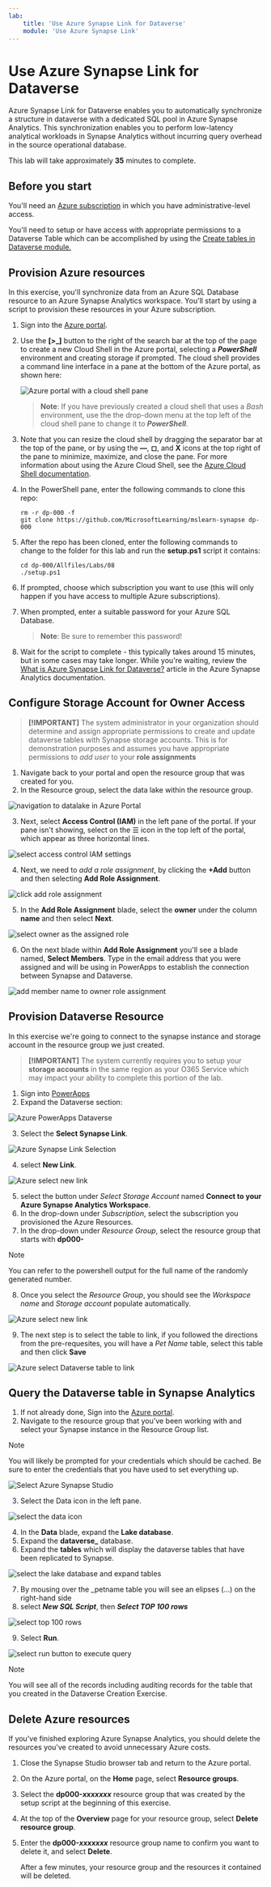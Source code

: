 ```yaml
---
lab:
    title: 'Use Azure Synapse Link for Dataverse'
    module: 'Use Azure Synapse Link'
---
```


# Use Azure Synapse Link for Dataverse

Azure Synapse Link for Dataverse enables you to automatically synchronize a structure in dataverse  with a dedicated SQL pool in Azure Synapse Analytics. This synchronization enables you to perform low-latency analytical workloads in Synapse Analytics without incurring query overhead in the source operational database.

This lab will take approximately **35** minutes to complete.

## Before you start

You'll need an [Azure subscription](https://azure.microsoft.com/free) in which you have administrative-level access.

You'll need to setup or have access with appropriate permissions to a Dataverse Table which can be accomplished by using the [Create tables in Dataverse module.](https://docs.microsoft.com/en-us/learn/modules/get-started-with-powerapps-common-data-service/)

## Provision Azure resources

In this exercise, you'll synchronize data from an Azure SQL Database resource to an Azure Synapse Analytics workspace. You'll start by using a script to provision these resources in your Azure subscription.

1. Sign into the [Azure portal](https://portal.azure.com).
2. Use the **[\>_]** button to the right of the search bar at the top of the page to create a new Cloud Shell in the Azure portal, selecting a ***PowerShell*** environment and creating storage if prompted. The cloud shell provides a command line interface in a pane at the bottom of the Azure portal, as shown here:

    ![Azure portal with a cloud shell pane](./images/cloud-shell.png)

    > **Note**: If you have previously created a cloud shell that uses a *Bash* environment, use the the drop-down menu at the top left of the cloud shell pane to change it to ***PowerShell***.

3. Note that you can resize the cloud shell by dragging the separator bar at the top of the pane, or by using the **&#8212;**, **&#9723;**, and **X** icons at the top right of the pane to minimize, maximize, and close the pane. For more information about using the Azure Cloud Shell, see the [Azure Cloud Shell documentation](https://docs.microsoft.com/azure/cloud-shell/overview).

4. In the PowerShell pane, enter the following commands to clone this repo:

    ```
    rm -r dp-000 -f
    git clone https://github.com/MicrosoftLearning/mslearn-synapse dp-000
    ```

5. After the repo has been cloned, enter the following commands to change to the folder for this lab and run the **setup.ps1** script it contains:

    ```
    cd dp-000/Allfiles/Labs/08
    ./setup.ps1
    ```

6. If prompted, choose which subscription you want to use (this will only happen if you have access to multiple Azure subscriptions).
7. When prompted, enter a suitable password for your Azure SQL Database.

    > **Note**: Be sure to remember this password!

8. Wait for the script to complete - this typically takes around 15 minutes, but in some cases may take longer. While you're waiting, review the [What is Azure Synapse Link for Dataverse?](https://docs.microsoft.com/en-us/power-apps/maker/data-platform/export-to-data-lake) article in the Azure Synapse Analytics documentation.

## Configure Storage Account for Owner Access ##
> **[!IMPORTANT]**
> The system administrator in your organization should determine and assign appropriate permissions to create and update dataverse tables with Synapse storage accounts. This is for demonstration purposes and assumes you have appropriate permissions to *add user* to your **role assignments**

1. Navigate back to your portal and open the resource group that was created for you.
2. In the Resource group, select the data lake within the resource group.

![navigation to datalake in Azure Portal](./images/set-datalake-security-iam.png)

3. Next, select **Access Control (IAM)** in the left pane of the portal. If your pane isn't showing, select on the &#9776; icon in the top left of the portal, which appear as three horizontal lines.

![select access control IAM settings](.images/../images/select-access-control.png)

4. Next, we need to *add a role assignment*, by clicking the **+Add** button and then selecting **Add Role Assignment**.

![click add role assignment](./images/add-role-assignment.png)

5. In the **Add Role Assignment** blade, select the **owner** under the column **name** and then select **Next**.

![select owner as the assigned role](./images/select-owner-click-next.png)

6. On the next blade within **Add Role Assignment** you'll see a blade named, **Select Members**. Type in the email address that you were assigned and will be using in PowerApps to establish the connection between Synapse and Dataverse.

![add member name to owner role assignment](./images/assign-permissions.png)

## Provision Dataverse Resource

In this exercise we're going to connect to the synapse instance and storage account in the resource group we just created. 
> **[!IMPORTANT]**
> The system currently requires you to setup your **storage accounts** in the same region as your O365 Service which may impact your ability to complete  this portion of the lab.

1. Sign into [PowerApps](https://make.preview.powerapps.com/)
2. Expand the Dataverse section:

![Azure PowerApps Dataverse](./images/open-dataverse.png)

3. Select the **Select Synapse Link**.

![Azure Synapse Link Selection](./images/select-synapse-link.png)

4. select **New Link**.

![Azure select new link](./images/select-new-link.png)

5. select the button under *Select Storage Account* named **Connect to your Azure Synapse Analytics Workspace**.
6. In the drop-down under *Subscription*, select the subscription you provisioned the Azure Resources.
7. In the drop-down under *Resource Group*, select the resource group that starts with **dp000-** 
   
> [!NOTE]
> You can refer to the powershell output for the full name of the randomly generated number.

8. Once you select the *Resource Group*, you should see the *Workspace name* and *Storage account* populate automatically.
   
![Azure select new link](./images/connect-to-azure-synapse-analytics-workspace.png)

9. The next step is to select the table to link, if you followed the directions from the pre-requesites, you will have a *Pet Name* table, select this table and then click **Save**

![Azure select Dataverse table to link](./images/select-table-to-link.png)
## Query the Dataverse table in Synapse Analytics ##

1. If not already done, Sign into the [Azure portal](https://portal.azure.com).
2. Navigate to the resource group that you've been working with and select your Synapse instance in the Resource Group list.
> [!NOTE]
> You will likely be prompted for your credentials which should be cached. Be sure to enter the credentials that you have used to set everything up.

![Select Azure Synapse Studio](.images/../images/open-synapse-studio.png)

3. Select the Data icon in the left pane.

![select the data icon](./images/select-data-icon-in-left-panel.png)

4. In the **Data** blade, expand the **Lake database**.
5. Expand the **dataverse_<your assigned key>** database.
6. Expand the **tables** which will display the dataverse tables that have been replicated to Synapse.

![select the lake database and expand tables](./images/select-lake-database-expand-tables.png)


7. By mousing over the <systemid>_petname table you will see an elipses (...) on the right-hand side
8. select ***New SQL Script***, then ***Select TOP 100 rows***

![select top 100 rows](./images/select-top-100-rows.png)

9. Select **Run**.

![select run button to execute query](./images/select-run.png)

> [!NOTE]
> You will see all of the records including auditing records for the table that you created in the Dataverse Creation Exercise.
> 

## Delete Azure resources ##

If you've finished exploring Azure Synapse Analytics, you should delete the resources you've created to avoid unnecessary Azure costs.

1. Close the Synapse Studio browser tab and return to the Azure portal.
2. On the Azure portal, on the **Home** page, select **Resource groups**.
3. Select the **dp000-*xxxxxxx*** resource group that was created by the setup script at the beginning of this exercise.
4. At the top of the **Overview** page for your resource group, select **Delete resource group**.
5. Enter the **dp000-*xxxxxxx*** resource group name to confirm you want to delete it, and select **Delete**.

    After a few minutes, your resource group and the resources it contained will be deleted.

